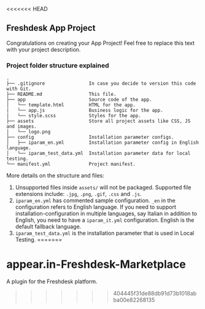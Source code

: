 <<<<<<< HEAD
## Freshdesk App Project

Congratulations on creating your App Project! Feel free to replace this text with your project description.

### Project folder structure explained

    .
    ├── .gitignore                In case you decide to version this code with Git.
    ├── README.md                 This file.
    ├── app                       Source code of the app.
    │   └── template.html         HTML for the app.
    |   └── app.js                Business logic for the app.
    |   └── style.scss            Styles for the app.
    ├── assets                    Store all project assets like CSS, JS and images.
    │   └── logo.png
    ├── config                    Installation parameter configs.
    │   ├── iparam_en.yml         Installation parameter config in English language.
    │   └── iparam_test_data.yml  Installation parameter data for local testing.
    └── manifest.yml              Project manifest.

More details on the structure and files:

1. Unsupported files inside `assets/` will not be packaged. Supported file extensions include: `.jpg`, `.png`, `.gif`, `.css` and `.js`.
2. `iparam_en.yml` has commented sample configuration. `_en` in the configuration refers to English language. If you need to support installation-configuration in multiple languages, say Italian in addition to English, you need to have a `iparam_it.yml` configuration. English is the default fallback language.
3. `iparam_test_data.yml` is the installation parameter that is used in Local Testing.
=======
# appear.in-Freshdesk-Marketplace
A plugin for the Freshdesk platform.
>>>>>>> 404445f31de88db91d73b1018abba00e82268135
